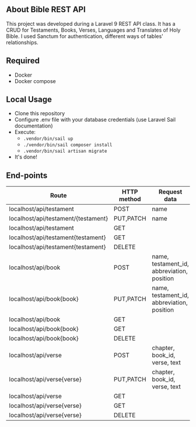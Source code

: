 ## About Bible REST API

This project was developed during a Laravel 9 REST API class. It has a CRUD for Testaments, Books, Verses, Languages and Translates of Holy Bible. I used Sanctum for authentication, different ways of tables' relationships.

## Required

- Docker
- Docker compose

## Local Usage

- Clone this repository
- Configure .env file with your database credentials (use Laravel Sail documentation)
- Execute:
    - `.vendor/bin/sail up`
    - `./vendor/bin/sail composer install`
    - `.vendor/bin/sail artisan migrate`
- It's done!

## End-points

Route                                | HTTP method    | Request data
------------------------------------ | -------------- | --------
localhost/api/testament              | POST           | name
localhost/api/testament/{testament}  | PUT,PATCH      | name
localhost/api/testament              | GET            | 
localhost/api/testament{testament}   | GET            | 
localhost/api/testament{testament}   | DELETE         | 
localhost/api/book                   | POST           | name, testament_id, abbreviation, position
localhost/api/book{book}             | PUT,PATCH      | name, testament_id, abbreviation, position
localhost/api/book                   | GET            | 
localhost/api/book{book}             | GET            | 
localhost/api/book{book}             | DELETE         | 
localhost/api/verse                  | POST           | chapter, book_id, verse, text
localhost/api/verse{verse}           | PUT,PATCH      | chapter, book_id, verse, text
localhost/api/verse                  | GET            | 
localhost/api/verse{verse}           | GET            | 
localhost/api/verse{verse}           | DELETE         | 

